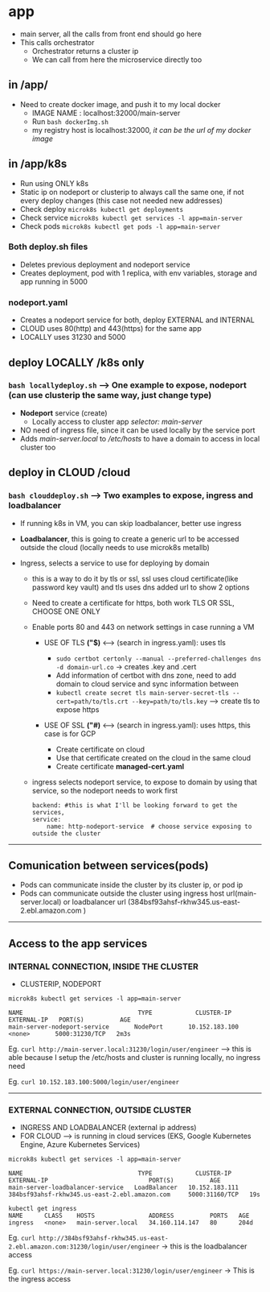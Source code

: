 # app 
- main server, all the calls from front end should go here
- This calls orchestrator
    - Orchestrator returns a cluster ip
    - We can call from here the microservice directly too


## in /app/
- Need to create docker image, and push it to my local docker
    - IMAGE NAME : localhost:32000/main-server
    - Run `bash dockerImg.sh`
    - my registry host is localhost:32000, *it can be the url of my docker image*


## in /app/k8s 
- Run using ONLY k8s 
- Static ip on nodeport or clusterip to always call the same one, if not every deploy changes (this case not needed new addresses)
- Check deploy   `microk8s kubectl get deployments`
- Check service `microk8s kubectl get services -l app=main-server`
- Check pods `microk8s kubectl get pods -l app=main-server`

### Both deploy.sh files
- Deletes previous deployment and nodeport service
- Creates deployment, pod with 1 replica, with env variables, storage and app running in 5000

### nodeport.yaml 
- Creates a nodeport service for both, deploy EXTERNAL and INTERNAL
- CLOUD uses 80(http) and 443(https) for the same app
- LOCALLY uses 31230 and 5000

## deploy LOCALLY /k8s only
###  `bash locallydeploy.sh` --> One example to expose, nodeport (can use clusterip the same way, just change type)
- **Nodeport** service (create)
    - Locally access to cluster app *selector: main-server*
- NO need of ingress file, since it can be used locally by the service port
- Adds *main-server.local* to */etc/hosts* to have a domain to access in local cluster too

## deploy in CLOUD  /cloud
### `bash clouddeploy.sh` -->  Two examples to expose, ingress and loadbalancer
- If running k8s in VM, you can skip loadbalancer, better use ingress

- **Loadbalancer**, this is going to create a generic url to be accessed outside the cloud (locally needs to use microk8s metallb)
- Ingress, selects a service to use for deploying by domain
    - this is a way to do it by tls or ssl, ssl uses cloud certificate(like password key vault) and tls uses dns added url to show 2 options
    - Need to create a certificate for https, both work TLS OR SSL, CHOOSE ONE ONLY 
    - Enable ports 80 and 443 on network settings in case running a VM

        - USE OF TLS **("$)** <--> (search in ingress.yaml): uses tls         
            - `sudo certbot certonly --manual --preferred-challenges dns -d domain-url.co`  -> creates .key and .cert
            - Add information of certbot with dns zone, need to add domain to cloud service and sync information between
            - `kubectl create secret tls main-server-secret-tls --cert=path/to/tls.crt --key=path/to/tls.key` --> create tls to expose https

        - USE OF SSL **("#)** <--> (search in ingress.yaml): uses https, this case is for GCP 
            - Create certificate on cloud 
            - Use that certificate created on the cloud in the same cloud 
            - Create certificate **managed-cert.yaml**

    - ingress selects nodeport service, to expose to domain by using that service, so the nodeport needs to work first 
        ```
        backend: #this is what I'll be looking forward to get the services, 
        service: 
            name: http-nodeport-service  # choose service exposing to outside the cluster
        ```


------------------------------------

## Comunication between services(pods)
- Pods can communicate inside the cluster by its cluster ip, or pod ip
- Pods can communicate outside the cluster using ingress host url(main-server.local) or loadbalancer url (384bsf93ahsf-rkhw345.us-east-2.ebl.amazon.com )

------
## Access to the app services

### INTERNAL CONNECTION, INSIDE THE CLUSTER 
- CLUSTERIP, NODEPORT

```
microk8s kubectl get services -l app=main-server

NAME                                TYPE            CLUSTER-IP       EXTERNAL-IP   PORT(S)          AGE
main-server-nodeport-service       NodePort       10.152.183.100       <none>       5000:31230/TCP   2m3s
```

Eg.  `curl http://main-server.local:31230/login/user/engineer`  --> this is able because I setup the /etc/hosts and cluster is running locally, no ingress need

Eg.  `curl 10.152.183.100:5000/login/user/engineer`  

-------------------------------------

### EXTERNAL CONNECTION, OUTSIDE CLUSTER
- INGRESS AND LOADBALANCER (external ip address)
- FOR CLOUD --> is running in cloud services (EKS, Google Kubernetes Engine, Azure Kubernetes Services)
 
```
microk8s kubectl get services -l app=main-server

NAME                                TYPE            CLUSTER-IP                   EXTERNAL-IP                            PORT(S)          AGE
main-server-loadbalancer-service   LoadBalancer   10.152.183.111      384bsf93ahsf-rkhw345.us-east-2.ebl.amazon.com     5000:31160/TCP   19s

kubectl get ingress 
NAME      CLASS    HOSTS               ADDRESS          PORTS   AGE
ingress   <none>   main-server.local   34.160.114.147   80      204d

```

Eg.  `curl http://384bsf93ahsf-rkhw345.us-east-2.ebl.amazon.com:31230/login/user/engineer` -> this is the loadbalancer access 

Eg.  `curl https://main-server.local:31230/login/user/engineer`  -> This is the ingress access 



